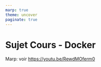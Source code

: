 ```yaml
---
marp: true
theme: uncover
paginate: true
---
```

# Sujet Cours - Docker
Marp: voir https://youtu.be/RewdMOferm0
